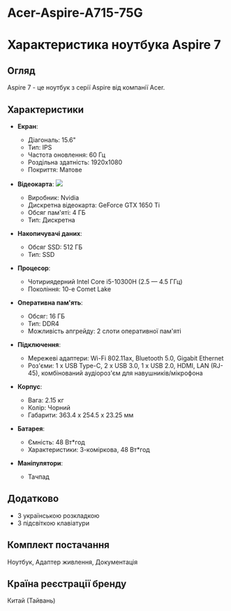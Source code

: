 # Acer-Aspire-A715-75G
# Характеристика ноутбука Aspire 7

## Огляд
Aspire 7 - це ноутбук з серії Aspire від компанії Acer.

## Характеристики 
- **Екран**: 
  - Діагональ: 15.6"
  - Тип: IPS
  - Частота оновлення: 60 Гц
  - Роздільна здатність: 1920x1080
  - Покриття: Матове

- **Відеокарта**: <img src="Acer-Aspire-A715-75G/img/Video card.svg">
  - Виробник: Nvidia
  - Дискретна відеокарта: GeForce GTX 1650 Ti
  - Обсяг пам'яті: 4 ГБ
  - Тип: Дискретна

- **Накопичувачі даних**:
  - Обсяг SSD: 512 ГБ
  - Тип: SSD

- **Процесор**: 
  - Чотириядерний Intel Core i5-10300H (2.5 — 4.5 ГГц)
  - Покоління: 10-е Comet Lake

- **Оперативна пам'ять**:
  - Обсяг: 16 ГБ
  - Тип: DDR4
  - Можливість апгрейду: 2 слоти оперативної пам'яті

- **Підключення**:
  - Мережеві адаптери: Wi-Fi 802.11ax, Bluetooth 5.0, Gigabit Ethernet
  - Роз'єми: 1 x USB Type-C, 2 x USB 3.0, 1 x USB 2.0, HDMI, LAN (RJ-45), комбінований аудіороз'єм для навушників/мікрофона

- **Корпус**:
  - Вага: 2.15 кг
  - Колір: Чорний
  - Габарити: 363.4 x 254.5 x 23.25 мм

- **Батарея**:
  - Ємність: 48 Вт*год
  - Характеристики: 3-коміркова, 48 Вт*год

- **Маніпулятори**:
  - Тачпад

## Додатково
- З українською розкладкою
- З підсвіткою клавіатури

## Комплект постачання
Ноутбук, Адаптер живлення, Документація

## Країна реєстрації бренду
Китай (Тайвань)

